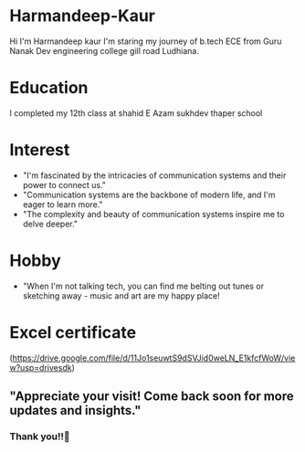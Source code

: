 # Harmandeep-Kaur
Hi I'm Harmandeep kaur 
I'm staring my journey of b.tech ECE from Guru Nanak Dev engineering college gill road Ludhiana.
# Education 
I completed my 12th class at shahid E Azam sukhdev thaper school 
# Interest
- "I'm fascinated by the intricacies of communication systems and their power to connect us."
- "Communication systems are the backbone of modern life, and I'm eager to learn more."
- "The complexity and beauty of communication systems inspire me to delve deeper."
# Hobby 
- "When I'm not talking tech, you can find me belting out tunes or sketching away - music and art are my happy place!
# Excel certificate 
(https://drive.google.com/file/d/11Jo1seuwtS9dSVJid0weLN_E1kfcfWoW/view?usp=drivesdk)
## "Appreciate your visit! Come back soon for more updates and insights."
### Thank you!!🙏

